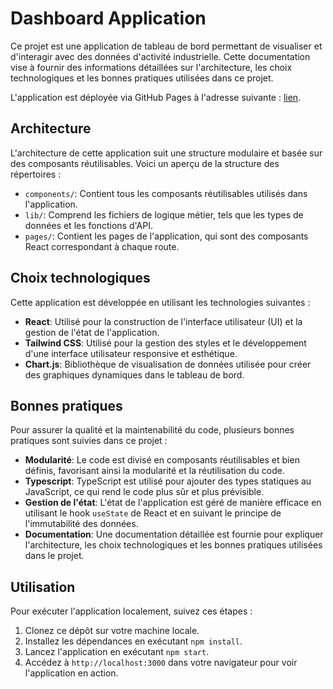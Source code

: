 # Dashboard Application

Ce projet est une application de tableau de bord permettant de visualiser et d'interagir avec des données d'activité industrielle. Cette documentation vise à fournir des informations détaillées sur l'architecture, les choix technologiques et les bonnes pratiques utilisées dans ce projet.

L'application est déployée via GitHub Pages à l'adresse suivante : [lien](https://remiphilippot.github.io/dashboad-app/).

## Architecture

L'architecture de cette application suit une structure modulaire et basée sur des composants réutilisables. Voici un aperçu de la structure des répertoires :

-   `components/`: Contient tous les composants réutilisables utilisés dans l'application.
-   `lib/`: Comprend les fichiers de logique métier, tels que les types de données et les fonctions d'API.
-   `pages/`: Contient les pages de l'application, qui sont des composants React correspondant à chaque route.

## Choix technologiques

Cette application est développée en utilisant les technologies suivantes :

-   **React**: Utilisé pour la construction de l'interface utilisateur (UI) et la gestion de l'état de l'application.
-   **Tailwind CSS**: Utilisé pour la gestion des styles et le développement d'une interface utilisateur responsive et esthétique.
-   **Chart.js**: Bibliothèque de visualisation de données utilisée pour créer des graphiques dynamiques dans le tableau de bord.

## Bonnes pratiques

Pour assurer la qualité et la maintenabilité du code, plusieurs bonnes pratiques sont suivies dans ce projet :

-   **Modularité**: Le code est divisé en composants réutilisables et bien définis, favorisant ainsi la modularité et la réutilisation du code.
-   **Typescript**: TypeScript est utilisé pour ajouter des types statiques au JavaScript, ce qui rend le code plus sûr et plus prévisible.
-   **Gestion de l'état**: L'état de l'application est géré de manière efficace en utilisant le hook `useState` de React et en suivant le principe de l'immutabilité des données.
-   **Documentation**: Une documentation détaillée est fournie pour expliquer l'architecture, les choix technologiques et les bonnes pratiques utilisées dans le projet.

## Utilisation

Pour exécuter l'application localement, suivez ces étapes :

1. Clonez ce dépôt sur votre machine locale.
2. Installez les dépendances en exécutant `npm install`.
3. Lancez l'application en exécutant `npm start`.
4. Accédez à `http://localhost:3000` dans votre navigateur pour voir l'application en action.

